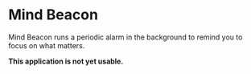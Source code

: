 # Mind Beacon

Mind Beacon runs a periodic alarm in the background to remind you to focus on
what matters.

**This application is not yet usable.**
